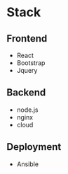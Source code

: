 # Stack 

## Frontend 
 - React 
 - Bootstrap
 - Jquery

## Backend
  - node.js
  - nginx
  - cloud

## Deployment
  - Ansible 
  
